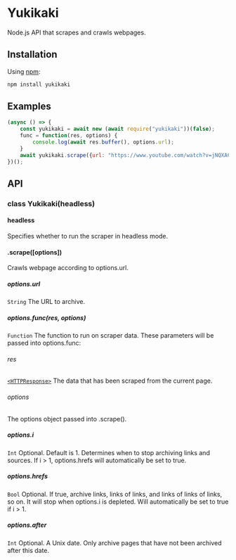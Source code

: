 # Yukikaki
Node.js API that scrapes and crawls webpages.

## Installation
Using [npm](https://www.npmjs.com/):

```bash
npm install yukikaki
```

## Examples

```js
(async () => {
    const yukikaki = await new (await require("yukikaki"))(false);
    func = function(res, options) {
        console.log(await res.buffer(), options.url);
    }
    await yukikaki.scrape({url: "https://www.youtube.com/watch?v=jNQXAC9IVRw", func(), i: 1, hrefs: true, after: 1588230344423});
})();
```

## API

### class Yukikaki(headless)

#### headless
Specifies whether to run the scraper in headless mode.

#### .scrape([options])
Crawls webpage according to options.url.

##### options.url
`String`
The URL to archive.

##### options.func(res, options)
`Function`
The function to run on scraper data. These parameters will be passed into options.func:

###### res
[`<HTTPResponse>`](https://github.com/user/repo/blob/branch/other_file.md)
The data that has been scraped from the current page.

###### options
The options object passed into .scrape().

##### options.i
`Int`
Optional. Default is 1. Determines when to stop archiving links and sources. If i > 1, options.hrefs will automatically be set to true.

##### options.hrefs
`Bool`
Optional. If true, archive links, links of links, and links of links of links, so on. It will stop when options.i is depleted. Will automatically be set to true if i > 1.

##### options.after
`Int`
Optional. A Unix date. Only archive pages that have not been archived after this date.
